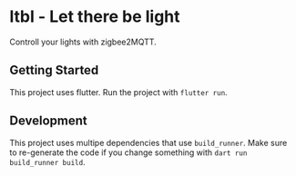 # ltbl - Let there be light

Controll your lights with zigbee2MQTT.

## Getting Started

This project uses flutter. Run the project with `flutter run`.

## Development

This project uses multipe dependencies that use `build_runner`. 
Make sure to re-generate the code if you change something with `dart run build_runner build`.
